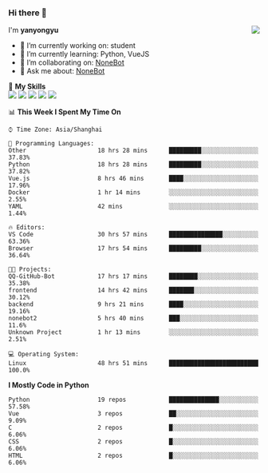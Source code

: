### Hi there 👋

<a href="#">
  <img align="right" src="https://github-readme-stats.vercel.app/api?username=yanyongyu&count_private=true&show_icons=true&bg_color=15,f2f7fd,E0EAFC" />
</a>

I'm **yanyongyu**

- 🔭 I’m currently working on: student
- 🌱 I’m currently learning: Python, VueJS
- 👯 I’m collaborating on: [NoneBot](https://github.com/nonebot)
- 💬 Ask me about: [NoneBot](https://github.com/nonebot)

🌟 **My Skills**  
![](https://img.shields.io/badge/-Python-3e74a2?style=flat-square&logo=Python&logoColor=fff)
![](https://img.shields.io/badge/-Vue-4fc08d?style=flat-square&logo=Vue.js&logoColor=fff)
![](https://img.shields.io/badge/-Node.js-339933?style=flat-square&logo=Node.js&logoColor=fff)
![](https://img.shields.io/badge/-Docker-2496ED?style=flat-square&logo=Docker&logoColor=fff)
![](https://img.shields.io/badge/-Linux-000000?style=flat-square&logo=Linux&logoColor=fff)

<!--START_SECTION:waka-->
📊 **This Week I Spent My Time On** 

```text
⌚︎ Time Zone: Asia/Shanghai

💬 Programming Languages: 
Other                    18 hrs 28 mins      █████████░░░░░░░░░░░░░░░░   37.83% 
Python                   18 hrs 28 mins      █████████░░░░░░░░░░░░░░░░   37.82% 
Vue.js                   8 hrs 46 mins       ████░░░░░░░░░░░░░░░░░░░░░   17.96% 
Docker                   1 hr 14 mins        ░░░░░░░░░░░░░░░░░░░░░░░░░   2.55% 
YAML                     42 mins             ░░░░░░░░░░░░░░░░░░░░░░░░░   1.44%

🔥 Editors: 
VS Code                  30 hrs 57 mins      ███████████████░░░░░░░░░░   63.36% 
Browser                  17 hrs 54 mins      █████████░░░░░░░░░░░░░░░░   36.64%

🐱‍💻 Projects: 
QQ-GitHub-Bot            17 hrs 17 mins      ████████░░░░░░░░░░░░░░░░░   35.38% 
frontend                 14 hrs 42 mins      ███████░░░░░░░░░░░░░░░░░░   30.12% 
backend                  9 hrs 21 mins       ████░░░░░░░░░░░░░░░░░░░░░   19.16% 
nonebot2                 5 hrs 40 mins       ███░░░░░░░░░░░░░░░░░░░░░░   11.6% 
Unknown Project          1 hr 13 mins        ░░░░░░░░░░░░░░░░░░░░░░░░░   2.51%

💻 Operating System: 
Linux                    48 hrs 51 mins      █████████████████████████   100.0%

```

**I Mostly Code in Python** 

```text
Python                   19 repos            ██████████████░░░░░░░░░░░   57.58% 
Vue                      3 repos             ██░░░░░░░░░░░░░░░░░░░░░░░   9.09% 
C                        2 repos             █░░░░░░░░░░░░░░░░░░░░░░░░   6.06% 
CSS                      2 repos             █░░░░░░░░░░░░░░░░░░░░░░░░   6.06% 
HTML                     2 repos             █░░░░░░░░░░░░░░░░░░░░░░░░   6.06%

```



<!--END_SECTION:waka-->
